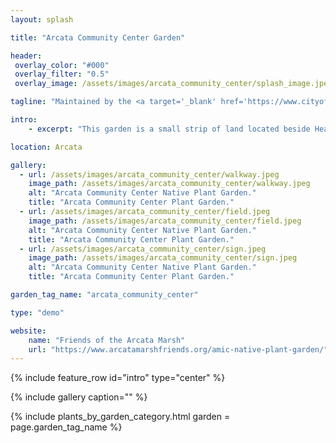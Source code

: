 ```yaml
---
layout: splash

title: "Arcata Community Center Garden"

header:
 overlay_color: "#000"
 overlay_filter: "0.5"
 overlay_image: /assets/images/arcata_community_center/splash_image.jpeg

tagline: "Maintained by the <a target='_blank' href='https://www.cityofarcata.org'>City of Arcata</a>" #Note: excerpt is printed twice unless tagline is specified

intro: 
    - excerpt: "This garden is a small strip of land located beside Health Sport and across from the Arcata Community Center."

location: Arcata

gallery:
  - url: /assets/images/arcata_community_center/walkway.jpeg
    image_path: /assets/images/arcata_community_center/walkway.jpeg
    alt: "Arcata Community Center Native Plant Garden."
    title: "Arcata Community Center Plant Garden."
  - url: /assets/images/arcata_community_center/field.jpeg
    image_path: /assets/images/arcata_community_center/field.jpeg
    alt: "Arcata Community Center Native Plant Garden."
    title: "Arcata Community Center Plant Garden."
  - url: /assets/images/arcata_community_center/sign.jpeg
    image_path: /assets/images/arcata_community_center/sign.jpeg
    alt: "Arcata Community Center Native Plant Garden."
    title: "Arcata Community Center Plant Garden."

garden_tag_name: "arcata_community_center"

type: "demo"

website: 
    name: "Friends of the Arcata Marsh"
    url: "https://www.arcatamarshfriends.org/amic-native-plant-garden/" 
---
```

{% include feature_row id="intro" type="center" %}

{% include gallery caption="" %}

{% include plants_by_garden_category.html 
           garden = page.garden_tag_name %}
